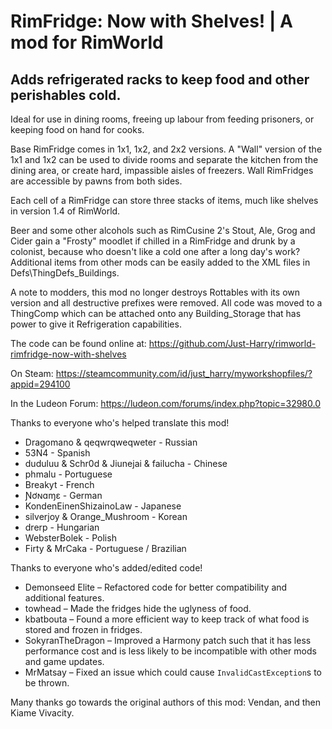 # RimFridge: Now with Shelves! | A mod for RimWorld

## Adds refrigerated racks to keep food and other perishables cold.  

Ideal for use in dining rooms, freeing up labour from feeding prisoners, or keeping food on hand for cooks.

Base RimFridge comes in 1x1, 1x2, and 2x2 versions.  A "Wall" version of the 1x1 and 1x2 can be used to divide rooms and separate the kitchen from the dining area, or create hard, impassible aisles of freezers.  Wall RimFridges are accessible by pawns from both sides.

Each cell of a RimFridge can store three stacks of items, much like shelves in version 1.4 of RimWorld.

Beer and some other alcohols such as RimCusine 2's Stout, Ale, Grog and Cider gain a "Frosty" moodlet if chilled in a RimFridge and drunk by a colonist, because who doesn't like a cold one after a long day's work?  Additional items from other mods can be easily added to the XML files in Defs\ThingDefs_Buildings.

A note to modders, this mod no longer destroys Rottables with its own version and all destructive prefixes were removed.  All code was moved to a ThingComp which can be attached onto any Building_Storage that has power to give it Refrigeration capabilities.

The code can be found online at: https://github.com/Just-Harry/rimworld-rimfridge-now-with-shelves

On Steam: https://steamcommunity.com/id/just_harry/myworkshopfiles/?appid=294100

In the Ludeon Forum: https://ludeon.com/forums/index.php?topic=32980.0

Thanks to everyone who's helped translate this mod!
* Dragomano &amp; qeqwrqweqweter - Russian
* 53N4 - Spanish
* duduluu &amp; Schr0d &amp; Jiunejai &amp; failucha - Chinese
* phmalu - Portuguese
* Breakyt - French
* Ɲơɴɑɱɛ - German
* KondenEinenShizainoLaw - Japanese
* silverjoy &amp; Orange_Mushroom - Korean
* drerp - Hungarian
* WebsterBolek - Polish
* Firty &amp; MrCaka - Portuguese / Brazilian

Thanks to everyone who's added/edited code!
* Demonseed Elite – Refactored code for better compatibility and additional features.
* towhead – Made the fridges hide the uglyness of food.
* kbatbouta – Found a more efficient way to keep track of what food is stored and frozen in fridges.
* SokyranTheDragon – Improved a Harmony patch such that it has less performance cost and is less likely to be incompatible with other mods and game updates.
* MrMatsay – Fixed an issue which could cause `InvalidCastException`s to be thrown.

Many thanks go towards the original authors of this mod: Vendan, and then Kiame Vivacity.
